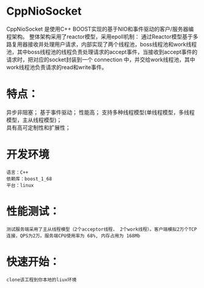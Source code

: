 # CppNioSocket
CppNioSocket 是使用C++ BOOST实现的基于NIO和事件驱动的客户/服务器编程架构。
整体架构采用了reactor模型，采用epoll机制：
    通过Reactor模型基于多路复用器接收并处理用户请求，内部实现了两个线程池，boss线程池和work线程池，其中boss线程池的线程负责处理请求的accept事件，当接收到accept事件的请求时，把对应的socket封装到一个 connection 中，并交给work线程池，其中work线程池负责请求的read和write事件。


# 特点：
异步非阻塞；
基于事件驱动；
性能高；
支持多种线程模型(单线程模型，多线程模型，主从线程模型)；    
具有高可定制性和扩展性；

# 开发环境
    语言：C++
    依赖库：boost_1_68
    平台：linux
    
# 性能测试：
    测试服务端采用了主从线程模型（2个acceptor线程， 2个work线程）。客户端模拟2万个TCP连接，QPS为2万。服务端CPU使用率为 68%, 内存占用为 168Mb
    
    

# 快速开始：
    clone该工程到你本地的liux环境
    
